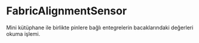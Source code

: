 # FabricAlignmentSensor
 Mini kütüphane ile birlikte pinlere bağlı entegrelerin bacaklarındaki değerleri okuma işlemi.
